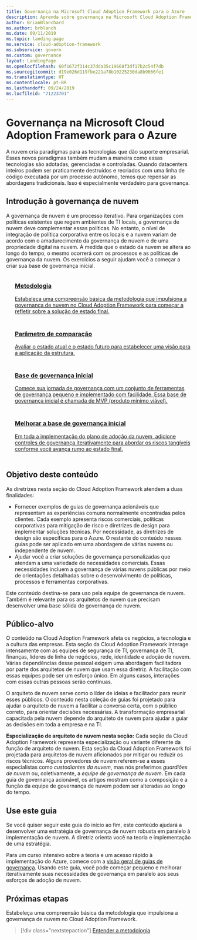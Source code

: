 ```yaml
---
title: Governança na Microsoft Cloud Adoption Framework para o Azure
description: Aprenda sobre governança na Microsoft Cloud Adoption Framework para o Azure.
author: BrianBlanchard
ms.author: brblanch
ms.date: 09/11/2019
ms.topic: landing-page
ms.service: cloud-adoption-framework
ms.subservice: govern
ms.custom: governance
layout: LandingPage
ms.openlocfilehash: 60f1672f314c37dda35c19668f3df17b2c54f7db
ms.sourcegitcommit: d19e026d119fbe221a78b10225230da8b9666fe1
ms.translationtype: HT
ms.contentlocale: pt-BR
ms.lasthandoff: 09/24/2019
ms.locfileid: "71223701"
---
```

# <a name="governance-in-the-microsoft-cloud-adoption-framework-for-azure"></a>Governança na Microsoft Cloud Adoption Framework para o Azure

A nuvem cria paradigmas para as tecnologias que dão suporte empresarial. Esses novos paradigmas também mudam a maneira como essas tecnologias são adotadas, gerenciadas e controladas. Quando datacenters inteiros podem ser praticamente destruídos e recriados com uma linha de código executada por um processo autônomo, temos que repensar as abordagens tradicionais. Isso é especialmente verdadeiro para governança.

## <a name="get-started-with-cloud-governance"></a>Introdução à governança de nuvem

A governança de nuvem é um processo iterativo. Para organizações com políticas existentes que regem ambientes de TI locais, a governança de nuvem deve complementar essas políticas. No entanto, o nível de integração de política corporativa entre os locais e a nuvem variam de acordo com o amadurecimento da governança de nuvem e de uma propriedade digital na nuvem. À medida que o estado da nuvem se altera ao longo do tempo, o mesmo ocorrerá com os processos e as políticas de governança da nuvem. Os exercícios a seguir ajudam você a começar a criar sua base de governança inicial.

<!-- markdownlint-disable MD033 -->

<ul class="panelContent cardsF">
    <li style="display: flex; flex-direction: column;">
        <a href="./methodology.md">
            <div class="cardSize">
                <div class="cardPadding" style="padding-bottom:10px;">
                    <div class="card" style="padding-bottom:10px;">
                        <div class="cardImageOuter">
                            <div class="cardImage">
                                <img alt="" src="../_images/icons/1.png" data-linktype="external">
                            </div>
                        </div>
                        <div class="cardText" style="padding-left:0px;">
                            <h3>Metodologia</h3>
Estabeleça uma compreensão básica da metodologia que impulsiona a governança de nuvem no Cloud Adoption Framework para começar a refletir sobre a solução de estado final.
                        </div>
                    </div>
                </div>
            </div>
        </a>
    </li>
    <li style="display: flex; flex-direction: column;">
        <a href="./benchmark.md">
            <div class="cardSize">
                <div class="cardPadding" style="padding-bottom:10px;">
                    <div class="card" style="padding-bottom:10px;">
                        <div class="cardImageOuter">
                            <div class="cardImage">
                                <img alt="" src="../_images/icons/2.png" data-linktype="external">
                            </div>
                        </div>
                        <div class="cardText" style="padding-left:0px;">
                            <h3>Parâmetro de comparação</h3>
Avaliar o estado atual e o estado futuro para estabelecer uma visão para a aplicação da estrutura.
                        </div>
                    </div>
                </div>
            </div>
        </a>
    </li>
    <li style="display: flex; flex-direction: column;">
        <a href="./initial-foundation.md">
            <div class="cardSize">
                <div class="cardPadding" style="padding-bottom:10px;">
                    <div class="card" style="padding-bottom:10px;">
                        <div class="cardImageOuter">
                            <div class="cardImage">
                                <img alt="" src="../_images/icons/3.png" data-linktype="external">
                            </div>
                        </div>
                        <div class="cardText" style="padding-left:0px;">
                            <h3>Base de governança inicial</h3>
Comece sua jornada de governança com um conjunto de ferramentas de governança pequeno e implementado com facilidade. Essa base de governança inicial é chamada de MVP (produto mínimo viável).
                        </div>
                    </div>
                </div>
            </div>
        </a>
    </li>
    <li style="display: flex; flex-direction: column;">
        <a href="./foundation-improvements.md">
            <div class="cardSize">
                <div class="cardPadding" style="padding-bottom:10px;">
                    <div class="card" style="padding-bottom:10px;">
                        <div class="cardImageOuter">
                            <div class="cardImage">
                                <img alt="" src="../_images/icons/4.png" data-linktype="external">
                            </div>
                        </div>
                        <div class="cardText" style="padding-left:0px;">
                            <h3>Melhorar a base de governança inicial</h3>
Em toda a implementação do plano de adoção da nuvem, adicione controles de governança iterativamente para abordar os riscos tangíveis conforme você avança rumo ao estado final.
                        </div>
                    </div>
                </div>
            </div>
        </a>
    </li>
</ul>

<!-- markdownlint-enable MD033 -->

## <a name="objective-of-this-content"></a>Objetivo deste conteúdo

As diretrizes nesta seção do Cloud Adoption Framework atendem a duas finalidades:

- Fornecer exemplos de guias de governança acionáveis que representam as experiências comuns normalmente encontradas pelos clientes. Cada exemplo apresenta riscos comerciais, políticas corporativas para mitigação de risco e diretrizes de design para implementar soluções técnicas. Por necessidade, as diretrizes de design são específicas para o Azure. O restante do conteúdo nesses guias pode ser aplicado em uma abordagem de várias nuvens ou independente de nuvem.
- Ajudar você a criar soluções de governança personalizadas que atendam a uma variedade de necessidades comerciais. Essas necessidades incluem a governança de várias nuvens públicas por meio de orientações detalhadas sobre o desenvolvimento de políticas, processos e ferramentas corporativas.

Este conteúdo destina-se para uso pela equipe de governança de nuvem. Também é relevante para os arquitetos de nuvem que precisam desenvolver uma base sólida de governança de nuvem.

## <a name="intended-audience"></a>Público-alvo

O conteúdo na Cloud Adoption Framework afeta os negócios, a tecnologia e a cultura das empresas. Esta seção da Cloud Adoption Framework interage intensamente com as equipes de segurança de TI, governança de TI, finanças, líderes de linha de negócios, rede, identidade e adoção de nuvem. Várias dependências desse pessoal exigem uma abordagem facilitadora por parte dos arquitetos de nuvem que usam essa diretriz. A facilitação com essas equipes pode ser um esforço único. Em alguns casos, interações com essas outras pessoas serão contínuas.

O arquiteto de nuvem serve como o líder de ideias e facilitador para reunir esses públicos. O conteúdo nesta coleção de guias foi projetado para ajudar o arquiteto de nuvem a facilitar a conversa certa, com o público correto, para orientar decisões necessárias. A transformação empresarial capacitada pela nuvem depende do arquiteto de nuvem para ajudar a guiar as decisões em toda a empresa e na TI.

**Especialização de arquiteto de nuvem nesta seção:** Cada seção da Cloud Adoption Framework representa especialização ou variante diferente da função de arquiteto de nuvem. Esta seção da Cloud Adoption Framework foi projetada para arquitetos de nuvem aficionados por mitigar ou reduzir os riscos técnicos. Alguns provedores de nuvem referem-se a esses especialistas como *custodiantes da nuvem*, mas nós preferimos *guardiões de nuvem* ou, coletivamente, a *equipe de governança de nuvem*. Em cada guia de governança acionável, os artigos mostram como a composição e a função da equipe de governança de nuvem podem ser alteradas ao longo do tempo.

## <a name="use-this-guide"></a>Use este guia

Se você quiser seguir este guia do início ao fim, este conteúdo ajudará a desenvolver uma estratégia de governança de nuvem robusta em paralelo à implementação de nuvem. A diretriz orienta você na teoria e implementação de uma estratégia.

Para um curso intensivo sobre a teoria e um acesso rápido à implementação do Azure, comece com a [visão geral de guias de governança](./guides/index.md). Usando este guia, você pode começar pequeno e melhorar iterativamente suas necessidades de governança em paralelo aos seus esforços de adoção de nuvem.

## <a name="next-steps"></a>Próximas etapas

Estabeleça uma compreensão básica da metodologia que impulsiona a governança de nuvem no Cloud Adoption Framework.

> [!div class="nextstepaction"]
> [Entender a metodologia](./methodology.md)
